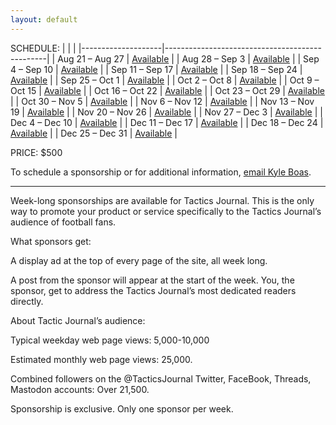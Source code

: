 ```yaml
---
layout: default
---
```


SCHEDULE:
| | | 
|--------------------|------------------------------------------------|
| Aug 21 – Aug 27    | <a href="mailto:kyle@tacticsjournal.com">Available</a> |
| Aug 28 – Sep 3     | <a href="mailto:kyle@tacticsjournal.com">Available</a> |
| Sep 4 – Sep 10     | <a href="mailto:kyle@tacticsjournal.com">Available</a> |
| Sep 11 – Sep 17    | <a href="mailto:kyle@tacticsjournal.com">Available</a> |
| Sep 18 – Sep 24    | <a href="mailto:kyle@tacticsjournal.com">Available</a> |
| Sep 25 – Oct 1     | <a href="mailto:kyle@tacticsjournal.com">Available</a> |
| Oct 2 – Oct 8      | <a href="mailto:kyle@tacticsjournal.com">Available</a> |
| Oct 9 – Oct 15     | <a href="mailto:kyle@tacticsjournal.com">Available</a> |
| Oct 16 – Oct 22    | <a href="mailto:kyle@tacticsjournal.com">Available</a> |
| Oct 23 – Oct 29    | <a href="mailto:kyle@tacticsjournal.com">Available</a> |
| Oct 30 – Nov 5     | <a href="mailto:kyle@tacticsjournal.com">Available</a> |
| Nov 6 – Nov 12     | <a href="mailto:kyle@tacticsjournal.com">Available</a> |
| Nov 13 – Nov 19    | <a href="mailto:kyle@tacticsjournal.com">Available</a> |
| Nov 20 – Nov 26    | <a href="mailto:kyle@tacticsjournal.com">Available</a> |
| Nov 27 – Dec 3     | <a href="mailto:kyle@tacticsjournal.com">Available</a> |
| Dec 4 – Dec 10     | <a href="mailto:kyle@tacticsjournal.com">Available</a> |
| Dec 11 – Dec 17    | <a href="mailto:kyle@tacticsjournal.com">Available</a> |
| Dec 18 – Dec 24    | <a href="mailto:kyle@tacticsjournal.com">Available</a> |
| Dec 25 – Dec 31    | <a href="mailto:kyle@tacticsjournal.com">Available</a> |

PRICE: $500

To schedule a sponsorship or for additional information, <a href="mailto:kyle@tacticsjournal.com">email Kyle Boas</a>.

---

Week-long sponsorships are available for Tactics Journal. This is the only way to promote your product or service specifically to the Tactics Journal’s audience of football fans.

What sponsors get:

A display ad at the top of every page of the site, all week long.

A post from the sponsor will appear at the start of the week. You, the sponsor, get to address the Tactics Journal’s most dedicated readers directly.

About Tactic Journal’s audience:

Typical weekday web page views: 5,000-10,000

Estimated monthly web page views: 25,000.

Combined followers on the @TacticsJournal Twitter, FaceBook, Threads, Mastodon accounts: Over 21,500.

Sponsorship is exclusive. Only one sponsor per week.

